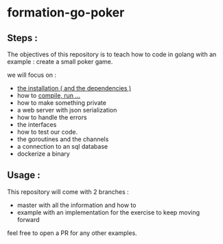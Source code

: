 # formation-go-poker

## Steps :

The objectives of this repository is to teach how to code in golang with an example : create a small poker game.

we will focus on : 
- [the installation ( and the dependencies )](00_installation/README.md)
- how to [compile, run ...](../01_compile_run/README.md)
- how to make something private
- a web server with json serialization
- how to handle the errors
- the interfaces
- how to test our code.
- the goroutines and the channels
- a connection to an sql database
- dockerize a binary

## Usage :

This repository will come with 2 branches :
- master with all the information and how to
- example with an implementation for the exercise to keep moving forward

feel free to open a PR for any other examples.